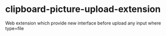 # clipboard-picture-upload-extension
Web extension which provide new interface before upload any input where type=file
